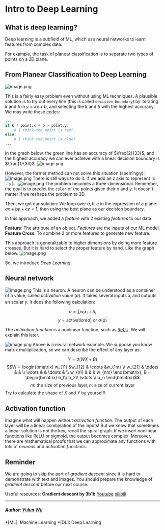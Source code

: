 # Intro to Deep Learning

## What is deep learning?
Deep learning is a subfield of ML, which use neural networks to learn features from complex data.

For example, the task of planear classification is to separate two types of points on a 2D plane.

## From Planear Classification to Deep Learning
![image.png](https://i.loli.net/2020/01/12/gemtvVBkQzAsSfn.png)

This is a fairly easy problem even without using ML techniques. A plausible solution is to try out every line (this is called `decision boundary`)  by iterating $k$ and $b$ in $y = kx+b$, and selecting the $k$ and $b$ with the highest accuracy.
We may write these codes:
```python
...
if k * point.x + b > point.y:
	# I think the point is red!
else:
	# I think the point is blue!
...
```

In the graph below, the green line has an accuracy of $\frac{2}{33}$, and the highest accuracy we can ever achieve with a linear decision boundary is $\frac{1}{33}$.
![image.png](https://i.loli.net/2020/01/12/Ffx35pMTHsG4tOK.png)

However, the former method can not solve this situation (seemingly): 
![image.png](https://i.loli.net/2020/01/12/IH6mUq1ziBC2JbQ.png)
There is still ways to do it.
If we add an z axis to represent $|x - y|$...
![image.png](https://i.loli.net/2020/01/12/e5JY2QkRhgrXvGp.png)
The problem becomes a three-dimensional. Remember, the goal is to predict the `color` of the points given their $x$ and $y$. It doesn't matter if we reshape the problem to 3D.

Then, we got our solution:
We loop over $a, b, c$ in the expression of a plane: $ax + by + cz = 1$, then using the best plane as our decision boundary.

In this approach, we added a *feature* with 2 existing *features* to our data.

**Feature**: The attribute of an object. *Features* are the inputs of our ML model.
**Feature Cross**: To combine 2 or more features to generate new feature.

This approach is generalizable to higher dimensions by doing more feature crosses. But it is hard to select the proper feature by hand. Like the graph below.
![image.png](https://i.loli.net/2020/01/12/2WglThiLJnSas8N.png)

So, we introduce *Deep Learning*.

## Neural network
![image.png](https://i.loli.net/2020/01/12/t5lyLQTqNIZuHx1.png)
This is a neuron. A neuron can be understood as a container of a value, called *activation value* ($a$). It takes several inputs $x_i$ and outputs an scalar $y$. It does the following calculation:

$$a = \sum{w_ix_i + b_i}$$
$$y = \text{activation}(a) \text{ or } \sigma(a)$$

The *activation function* is a nonlinear function, such as [ReLU](https://en.wikipedia.org/wiki/Rectifier_(neural_networks)). We will explain this later.

![image.png](https://i.loli.net/2020/01/12/vuzyPFrGVhsjd4I.png)
Above is a neural network example. We suppose you know matrix multiplication, so we can describe the effect of any layer as:

$$Y = \sigma(WX+B)$$
$$W = \begin{bmatrix}
w_{11} &w_{12}  & \cdots &w_{1m} \\ 
w_{21} & \ddots &  & \\ 
\vdots &  & \ddots & \\ 
w_{n1} &  &  & w_{nm}
\end{bmatrix}, B = \begin{bmatrix}
b_1\\ 
b_2\\ 
\vdots \\ 
b_n
\end{bmatrix}$$
$$m\text{: the size of previous layer}, n\text{: size of current layer}$$
Try to calculate the shape of $X$ and $Y$ by yourself!

## Activation function
Imagine what will happen without *activation function*. The output of each layer will be a linear combination of the inputs! But we know that sometimes a linear solution is not the key, recall the spiral graph.
If we insert nonlinear functions like [ReLU](https://en.wikipedia.org/wiki/Rectifier_(neural_networks)) or [sigmoid](https://en.wikipedia.org/wiki/Sigmoid_function), the output becomes complex. Moreover, there are mathematical proofs that we can approximate any functions with lots of *neurons* and *activation functions*.

## Reminder
We are going to skip the part of *gradient descent* since it is hard to demonstrate with text and images.
You should prepare the knowledge of *gradient descent* before our next course.

Useful resources:
**Gradient descent by 3b1b**
[Youtube](https://www.youtube.com/watch?v=IHZwWFHWa-w&list=PLZHQObOWTQDNU6R1_67000Dx_ZCJB-3pi&index=2) [bilibili](https://www.bilibili.com/video/av16144388)

---
##### Author: [Yulun Wu](https://github.com/IDl0T)

*[ML]: Machine Learning
*[DL]: Deep Learning